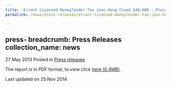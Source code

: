 ```yaml
---
title: 'Errant Licensed Moneylender Tan Joon Heng Fined $40,000 - Press Release'
permalink: /news/press-releases/errant-licensed-moneylender-tan-joon-heng-fined--40-000

---
```

press-
breadcrumb: Press Releases
collection_name: news
---

27 May 2013 Posted in [Press releases](/news/press-releases)


The report is in PDF format, to view click [here (0.4MB)](/files/news/press-releases/2013/05/PressReleaseEHCreditSentenced.pdf).

<p class="right-side-updated">Last updated on 25 Nov 2014</p>
